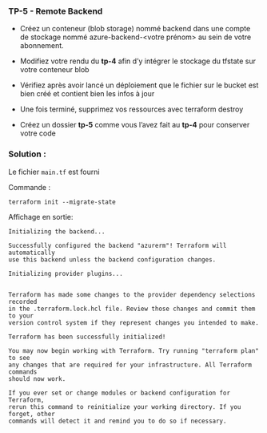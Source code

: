 


###  TP-5  - Remote Backend

- Créez un conteneur (blob storage) nommé backend dans une compte de stockage nommé azure-backend-<votre prénom> au sein de votre abonnement.

- Modifiez votre rendu du **tp-4** afin d’y intégrer le stockage du tfstate sur votre conteneur blob

- Vérifiez après avoir lancé un déploiement que le fichier sur le bucket est bien créé et contient bien les infos à jour

- Une fois terminé, supprimez vos ressources avec terraform destroy

- Créez un dossier **tp-5** comme vous l’avez fait au **tp-4** pour conserver votre code

### Solution :

Le fichier `main.tf` est fourni

Commande :

```shell
terraform init --migrate-state
```

Affichage en sortie:

```shell
Initializing the backend...

Successfully configured the backend "azurerm"! Terraform will automatically
use this backend unless the backend configuration changes.

Initializing provider plugins...


Terraform has made some changes to the provider dependency selections recorded
in the .terraform.lock.hcl file. Review those changes and commit them to your
version control system if they represent changes you intended to make.

Terraform has been successfully initialized!

You may now begin working with Terraform. Try running "terraform plan" to see
any changes that are required for your infrastructure. All Terraform commands
should now work.

If you ever set or change modules or backend configuration for Terraform,
rerun this command to reinitialize your working directory. If you forget, other
commands will detect it and remind you to do so if necessary.

```
